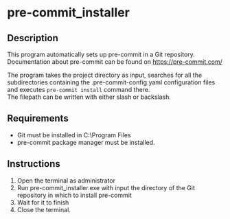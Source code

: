 # pre-commit_installer

## Description
This program automatically sets up pre-commit in a Git repository. Documentation about pre-commit can be found on https://pre-commit.com/

The program takes the project directory as input, searches for all the subdirectories containing the .pre-commit-config.yaml configuration files and executes `pre-commit install` command there.  
The filepath can be written with either slash or backslash.  

## Requirements
* Git must be installed in C:\Program Files
* pre-commit package manager must be installed.

## Instructions
1. Open the terminal as administrator
2. Run pre-commit_installer.exe with input the directory of the Git repository in which to install pre-commit
3. Wait for it to finish
4. Close the terminal.
